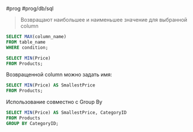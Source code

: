 #prog #prog/db/sql 

> Возвращают наибольшее и наименьшее значение для выбранной column

```sql
SELECT MAX(column_name)
FROM table_name
WHERE condition; 
```
```sql
SELECT MIN(Price)  
FROM Products;
```

Возвращенной column можно задать имя:
```sql
SELECT MIN(Price) AS SmallestPrice  
FROM Products;
```

Использование совместно с Group By
```sql
SELECT MIN(Price) AS SmallestPrice, CategoryID  
FROM Products  
GROUP BY CategoryID;
```
